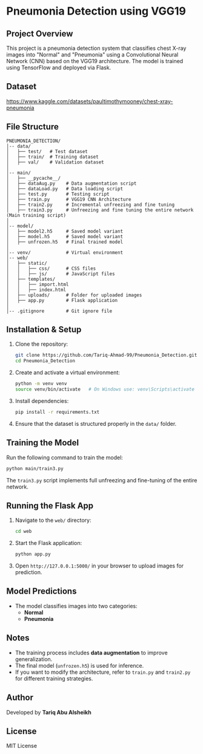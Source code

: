 # Pneumonia Detection using VGG19

## Project Overview
This project is a pneumonia detection system that classifies chest X-ray images into "Normal" and "Pneumonia" using a Convolutional Neural Network (CNN) based on the VGG19 architecture. The model is trained using TensorFlow and deployed via Flask.

## Dataset 
https://www.kaggle.com/datasets/paultimothymooney/chest-xray-pneumonia

## File Structure
```
PNEUMONIA_DETECTION/
│-- data/
│   ├── test/   # Test dataset
│   ├── train/  # Training dataset
│   ├── val/    # Validation dataset
│
│-- main/
│   ├── __pycache__/
│   ├── dataAug.py    # Data augmentation script
│   ├── dataLoad.py   # Data loading script
│   ├── test.py       # Testing script
│   ├── train.py      # VGG19 CNN Architecture
│   ├── train2.py     # Incremental unfreezing and fine tuning
│   ├── train3.py     # Unfreezing and fine tuning the entire network (Main training script)
│
│-- model/
│   ├── model2.h5     # Saved model variant
│   ├── model.h5      # Saved model variant
│   ├── unfrozen.h5   # Final trained model
│
│-- venv/             # Virtual environment
│-- web/
│   ├── static/
│   │   ├── css/      # CSS files
│   │   ├── js/       # JavaScript files
│   ├── templates/
│   │   ├── import.html
│   │   ├── index.html
│   ├── uploads/      # Folder for uploaded images
│   ├── app.py        # Flask application
│
│-- .gitignore        # Git ignore file
```

## Installation & Setup
1. Clone the repository:
   ```sh
   git clone https://github.com/Tariq-Ahmad-99/Pneumonia_Detection.git
   cd Pneumonia_Detection
   ```

2. Create and activate a virtual environment:
   ```sh
   python -m venv venv
   source venv/bin/activate   # On Windows use: venv\Scripts\activate
   ```

3. Install dependencies:
   ```sh
   pip install -r requirements.txt
   ```

4. Ensure that the dataset is structured properly in the `data/` folder.

## Training the Model
Run the following command to train the model:
```sh
python main/train3.py
```
The `train3.py` script implements full unfreezing and fine-tuning of the entire network.

## Running the Flask App
1. Navigate to the `web/` directory:
   ```sh
   cd web
   ```

2. Start the Flask application:
   ```sh
   python app.py
   ```

3. Open `http://127.0.0.1:5000/` in your browser to upload images for prediction.

## Model Predictions
- The model classifies images into two categories:
  - **Normal**
  - **Pneumonia**

## Notes
- The training process includes **data augmentation** to improve generalization.
- The final model (`unfrozen.h5`) is used for inference.
- If you want to modify the architecture, refer to `train.py` and `train2.py` for different training strategies.

## Author
Developed by **Tariq Abu Alsheikh**

## License
MIT License
